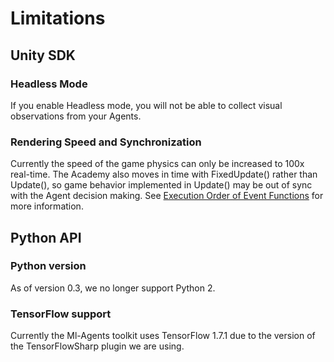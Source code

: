 # Limitations

## Unity SDK

### Headless Mode

If you enable Headless mode, you will not be able to collect visual observations
from your Agents.

### Rendering Speed and Synchronization

Currently the speed of the game physics can only be increased to 100x real-time.
The Academy also moves in time with FixedUpdate() rather than Update(), so game
behavior implemented in Update() may be out of sync with the Agent decision
making. See
[Execution Order of Event Functions](https://docs.unity3d.com/Manual/ExecutionOrder.html)
for more information.

## Python API

### Python version

As of version 0.3, we no longer support Python 2.

### TensorFlow support

Currently the Ml-Agents toolkit uses TensorFlow 1.7.1 due to the version of the
TensorFlowSharp plugin we are using.
